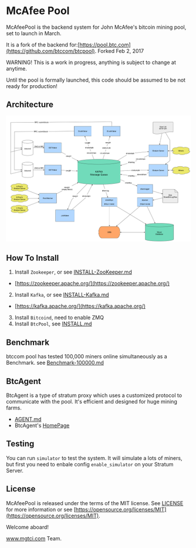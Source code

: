 McAfee Pool
==================

McAfeePool is the backend system for John McAfee's bitcoin mining pool, set to launch in March.

It is a fork of the backend for:[https://pool.btc.com](https://github.com/btccom/btcpool).
Forked Feb 2, 2017

WARNING!
This is a work in progress, anything is subject to change at anytime.

Until the pool is formally launched, this code should be assumed to be not ready for production!



## Architecture

![Architecture](docs/btcpool.png)

## How To Install

1. Install `Zookeeper`, or see [INSTALL-ZooKeeper.md](https://github.com/btccom/btcpool/blob/master/docs/INSTALL-ZooKeeper.md)
  * [https://zookeeper.apache.org/](https://zookeeper.apache.org/)
2. Install `Kafka`, or see [INSTALL-Kafka.md](https://github.com/btccom/btcpool/blob/master/docs/INSTALL-Kafka.md)
  * [https://kafka.apache.org/](https://kafka.apache.org/)
3. Install `Bitcoind`, need to enable ZMQ
4. Install `BtcPool`, see [INSTALL.md](https://github.com/btccom/btcpool/blob/master/INSTALL.md)

## Benchmark

btccom pool has tested 100,000 miners online simultaneously as a Benchmark. see [Benchmark-100000.md](https://github.com/btccom/btcpool/blob/master/docs/Benchmark-100000.md)

## BtcAgent

BtcAgent is a type of stratum proxy which uses a customized protocol to communicate with the pool. It's efficient and designed for huge mining farms.

* [AGENT.md](https://github.com/btccom/btcpool/blob/master/docs/AGENT.md)
* BtcAgent's [HomePage](https://github.com/btccom/btcagent)

## Testing

You can run `simulator` to test the system. It will simulate a lots of miners, but first you need to enbale config `enable_simulator` on your Stratum Server.

## License
McAfeePool is released under the terms of the MIT license. See [LICENSE](LICENSE) for more information or see [https://opensource.org/licenses/MIT](https://opensource.org/licenses/MIT).


Welcome aboard!

www.mgtci.com Team.
